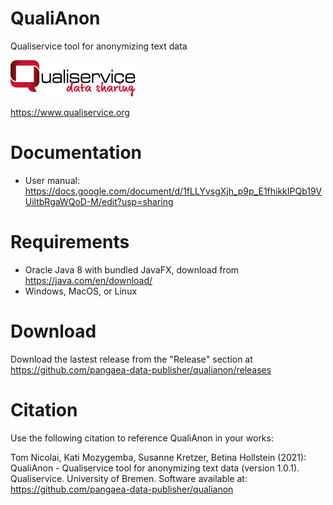 # QualiAnon
Qualiservice tool for anonymizing text data

![Qualiservice data sharing](qualiservice_logo_klein.png)

https://www.qualiservice.org


# Documentation

* User manual: https://docs.google.com/document/d/1fLLYvsgXjh_p9p_E1fhikkIPQb19VUiltbRgaWQoD-M/edit?usp=sharing


# Requirements

* Oracle Java 8 with bundled JavaFX, download from https://java.com/en/download/
* Windows, MacOS, or Linux

# Download

Download the lastest release from the "Release" section at https://github.com/pangaea-data-publisher/qualianon/releases

# Citation

Use the following citation to reference QualiAnon in your works:

Tom Nicolai, Kati Mozygemba, Susanne Kretzer, Betina Hollstein (2021): QualiAnon - Qualiservice tool for anonymizing text data (version 1.0.1). Qualiservice. University of Bremen. Software available at: https://github.com/pangaea-data-publisher/qualianon
